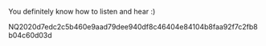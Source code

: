 You definitely know how to listen and hear :)

NQ2020d7edc2c5b460e9aad79dee940df8c46404e84104b8faa92f7c2fb8b04c60d03d